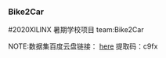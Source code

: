 ### Bike2Car
#2020XILINX 暑期学校项目  team:Bike2Car












NOTE:数据集百度云盘链接：
[here](https://pan.baidu.com/s/1T_M1QsgLPP7PS1eXq9i1cA) 
提取码：c9fx
